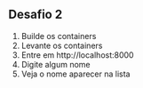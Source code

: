 ## Desafio 2

1. Builde os containers
2. Levante os containers
3. Entre em http://localhost:8000
4. Digite algum nome
5. Veja o nome aparecer na lista
